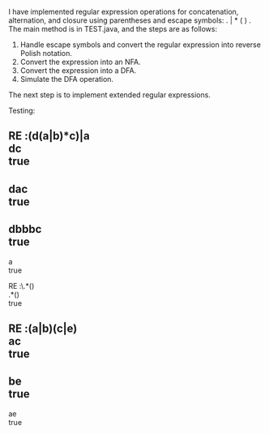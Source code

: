 I have implemented regular expression operations for concatenation, alternation, and closure using parentheses and escape symbols: . | * ( ) . The main method is in TEST.java, and the steps are as follows:

1. Handle escape symbols and convert the regular expression into reverse Polish notation.
2. Convert the expression into an NFA.
3. Convert the expression into a DFA.
4. Simulate the DFA operation.

The next step is to implement extended regular expressions.

Testing:

RE :(d(a|b)*c)|a   
dc   
true   
---
dac   
true
---
dbbbc   
true
---
a   
true   

RE :\\\.\*\(\)   
\.*()   
true   

RE :(a|b)(c|e)   
ac   
true   
---
be   
true   
---
ae   
true   

